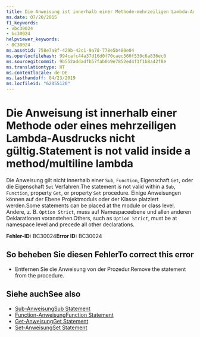```yaml
---
title: Die Anweisung ist innerhalb einer Methode-mehrzeiligen Lambda-Ausdrucks ungültig
ms.date: 07/20/2015
f1_keywords:
- vbc30024
- bc30024
helpviewer_keywords:
- BC30024
ms.assetid: 758e7a8f-429b-42c1-9a78-778e5b480e04
ms.openlocfilehash: 994cafc44a37d16d0f70caec560f530c6a836ec0
ms.sourcegitcommit: 9b552addadfb57fab0b9e7852ed4f1f1b8a42f8e
ms.translationtype: HT
ms.contentlocale: de-DE
ms.lasthandoff: 04/23/2019
ms.locfileid: "62055120"
---
```

# <a name="statement-is-not-valid-inside-a-methodmultiline-lambda"></a><span data-ttu-id="6b412-102">Die Anweisung ist innerhalb einer Methode oder eines mehrzeiligen Lambda-Ausdrucks nicht gültig.</span><span class="sxs-lookup"><span data-stu-id="6b412-102">Statement is not valid inside a method/multiline lambda</span></span>
<span data-ttu-id="6b412-103">Die Anweisung gilt nicht innerhalb einer `Sub`, `Function`, Eigenschaft `Get`, oder die Eigenschaft `Set` Verfahren.</span><span class="sxs-lookup"><span data-stu-id="6b412-103">The statement is not valid within a `Sub`, `Function`, property `Get`, or property `Set` procedure.</span></span> <span data-ttu-id="6b412-104">Einige Anweisungen können auf der Ebene Projektmoduls oder der Klasse platziert werden.</span><span class="sxs-lookup"><span data-stu-id="6b412-104">Some statements can be placed at the module or class level.</span></span> <span data-ttu-id="6b412-105">Andere, z. B. `Option Strict`, muss auf Namespaceebene und allen anderen Deklarationen voranstehen.</span><span class="sxs-lookup"><span data-stu-id="6b412-105">Others, such as `Option Strict`, must be at namespace level and precede all other declarations.</span></span>  
  
 <span data-ttu-id="6b412-106">**Fehler-ID:** BC30024</span><span class="sxs-lookup"><span data-stu-id="6b412-106">**Error ID:** BC30024</span></span>  
  
## <a name="to-correct-this-error"></a><span data-ttu-id="6b412-107">So beheben Sie diesen Fehler</span><span class="sxs-lookup"><span data-stu-id="6b412-107">To correct this error</span></span>  
  
- <span data-ttu-id="6b412-108">Entfernen Sie die Anweisung von der Prozedur.</span><span class="sxs-lookup"><span data-stu-id="6b412-108">Remove the statement from the procedure.</span></span>  
  
## <a name="see-also"></a><span data-ttu-id="6b412-109">Siehe auch</span><span class="sxs-lookup"><span data-stu-id="6b412-109">See also</span></span>

- [<span data-ttu-id="6b412-110">Sub-Anweisung</span><span class="sxs-lookup"><span data-stu-id="6b412-110">Sub Statement</span></span>](../../../visual-basic/language-reference/statements/sub-statement.md)
- [<span data-ttu-id="6b412-111">Function-Anweisung</span><span class="sxs-lookup"><span data-stu-id="6b412-111">Function Statement</span></span>](../../../visual-basic/language-reference/statements/function-statement.md)
- [<span data-ttu-id="6b412-112">Get-Anweisung</span><span class="sxs-lookup"><span data-stu-id="6b412-112">Get Statement</span></span>](../../../visual-basic/language-reference/statements/get-statement.md)
- [<span data-ttu-id="6b412-113">Set-Anweisung</span><span class="sxs-lookup"><span data-stu-id="6b412-113">Set Statement</span></span>](../../../visual-basic/language-reference/statements/set-statement.md)
